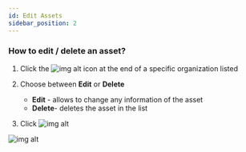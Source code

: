 ```yaml
---
id: Edit Assets
sidebar_position: 2
---
```


### How to edit / delete an asset?
1. Click the ![img alt](/img/3-dots-icon.png) icon at the end of a specific organization listed
2. Choose between **Edit** or **Delete** 
    - **Edit** - allows to change any information of the asset
    - **Delete**- deletes the asset in the list

3. Click ![img alt](/img/save-btn.png)

![img alt](/img/assets-edit.png)